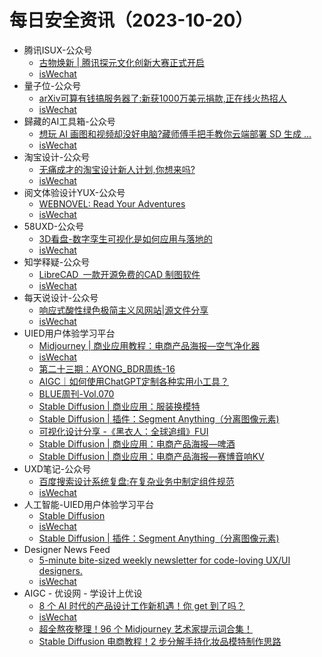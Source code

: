 # 每日安全资讯（2023-10-20）

- 腾讯ISUX-公众号
  - [古物焕新 | 腾讯探元文化创新大赛正式开启](https://weixin.sogou.com/link?url=dn9a_-gY295K0Rci_xozVXfdMkSQTLW6cwJThYulHEtVjXrGTiVgS4X3JhXu1MOfIr9uN-abCvM9pYJBJJtmq1qXa8Fplpd93COTKQRbTKkZ0-l3I-B9IRAnVh08yR2HfXEIg2x2iYkkq2fcvSphKMA8cxfjTIPGUIPWbrRoTx5lDZJAPdrbTWqHZrtM7kB0WE8lZoWY-flF8SLo2EME2EtRaUnMs59_4KhJ61zJVaelMFHJxspzyXJJYdUfEWjNDyI9peSKQMVQL0Hr9Gyd3Q..&type=1&query=tencent_isux&token=A85E94357A5C56A48F8998AB96F4099090D362B4653261E7)
  - [isWechat](True)
- 量子位-公众号
  - [arXiv可算有钱搞服务器了:新获1000万美元捐款,正在线火热招人](https://weixin.sogou.com/link?url=dn9a_-gY295K0Rci_xozVXfdMkSQTLW6cwJThYulHEtVjXrGTiVgS4X3JhXu1MOfIr9uN-abCvM9pYJBJJtmq1qXa8Fplpd9anQbMOgR2jFCPn-yNRZvMlSSwgrg-XNlRFrPrWkzkSV3fFU34HsaJVSCayKv2RsxUrdeXxLUJRzQKnsYbY4pQfFAx6OlmnNYvtPQ7WMjsk6OuaOXnnBsNJfTHVp5qzQUVDEi5I_9eTnLcD14vuT0ljJgh2XU_8Lrg1U08TbKD5VQL0Hr9Gyd3Q..&type=1&query=QbitAI&token=A85E9437C16DD86A7B7C725F7D190BD27BA9C967653261E7)
  - [isWechat](True)
- 歸藏的AI工具箱-公众号
  - [想玩 AI 画图和视频却没好电脑?藏师傅手把手教你云端部署 SD 生成 ...](https://weixin.sogou.com/link?url=dn9a_-gY295K0Rci_xozVXfdMkSQTLW6cwJThYulHEtVjXrGTiVgS4X3JhXu1MOfIr9uN-abCvM9pYJBJJtmq1qXa8Fplpd9U1D6ZmP8dZjcNyIV9q72ZmpbagsX3ac0zuvBldViN2mE2CVmOFAb4BIYP5GVhhSjZAGLrBwnAiSWgTl2UYuYjljMTqwxRirD--kzrGLRp24ruJ16KBoiSw9TPpXw8a72Uy1qIQwSt8xxuLZrIuEKPiR9Zarp7GxmsiEela02WV4Cn9lOoZLP2Q..&type=1&query=op7418ux&token=A85E94268C14C37664626C4062000ECC650AE02D653261E7)
  - [isWechat](True)
- 淘宝设计-公众号
  - [无痛成才的淘宝设计新人计划,你想来吗?](https://weixin.sogou.com/link?url=dn9a_-gY295K0Rci_xozVXfdMkSQTLW6cwJThYulHEtVjXrGTiVgS4X3JhXu1MOfIr9uN-abCvM9pYJBJJtmq1qXa8Fplpd9pbrkR7BLhYn7Uu1jIMpzOriCVNp_8Oz1BpEJZFZv0mT8twV9oEzNjCxnya6jiMqjbK_JIhDUTRZalFuBkt-QAE2DKnBoDKgWYpT4wDbki76CjSO0i1vh4xQM4vgVvUrLzJbtvdgYwPXLc4KntAvEj_opxnIiV6BA9ohacFKg-GNe0WC6Sbi7DA..&type=1&query=ali-taobaoued&token=A85E94396778B1021214193617759BFA123CBD54653261E7)
  - [isWechat](True)
- 阅文体验设计YUX-公众号
  - [WEBNOVEL: Read Your Adventures](https://weixin.sogou.com/link?url=dn9a_-gY295K0Rci_xozVXfdMkSQTLW6cwJThYulHEtVjXrGTiVgS4X3JhXu1MOfIr9uN-abCvM9pYJBJJtmq1qXa8Fplpd9aj-NiIEoZ6ljiNLtzt43znTopd0dN2gATUJlQcXE9G_vn3qiB5r6HIO-VS2zPdcaZS7aBCsTne8rMtqxNd4jrSH57FsAV3kN8OMr4fQAUAePq-GErAWgcuOYCFh_0QvEylZa1BmXcmAm6XhcVkFvb6IAA9gNJ0vSBADwIy7932fdrgozfSg6bw..&type=1&query=YUX_design&token=A85E93F78A4F5AB79C9D94BF9DF84ECB9C2F3AF4653261E7)
  - [isWechat](True)
- 58UXD-公众号
  - [3D看盘-数字孪生可视化是如何应用与落地的](https://weixin.sogou.com/link?url=dn9a_-gY295K0Rci_xozVXfdMkSQTLW6cwJThYulHEtVjXrGTiVgS4X3JhXu1MOfIr9uN-abCvM9pYJBJJtmq1qXa8Fplpd9P5pndpWRGR9XJ71EnSaZSaDlu8Fj8GQ0qHmbw5xNRyCsqMY6pGe86viv4AdnF-pqLvDNUE6bhSCE63k6mCtBhxU25RFJk9gGjU9tvsUhoaPVcNVIk3VvtPTGYQSrFgJ9tDObbPxNeCds29WqfBFpWSBIuhNiLx8rtYhnXCmys63S-e4Yz84xMA..&type=1&query=i58UXD&token=A85E9581DE9C4AFAE8E1E0C3E18D5D7FE84DFA74653261E7)
  - [isWechat](True)
- 知学释疑-公众号
  - [LibreCAD 一款开源免费的CAD 制图软件](https://weixin.sogou.com/link?url=dn9a_-gY295K0Rci_xozVXfdMkSQTLW6cwJThYulHEtVjXrGTiVgS4X3JhXu1MOfIr9uN-abCvM9pYJBJJtmq1qXa8Fplpd9ydGsKmuglDBawXdeErIn5Ri_nTHdDrhY4uU0Jm3_4il4F-Wvc9XQEEtUBP8bYvFlrBDb3RkdoRigsirfeqwjVdAfq-wh5pheHbQ9eeXAjNBxHBLC6-IVttZYD0cnTgHufy0-TNCOioidQXluPT0ZnGqHo_Exz8rxT3myMco7itLYl_Q5RRZQjg..&type=1&query=metinlearn&token=A85E95CC70D302EFC4C2CCE0C2A3E43CC52D4070653261E7)
  - [isWechat](True)
- 每天说设计-公众号
  - [响应式酸性绿色极简主义风网站|源文件分享](https://weixin.sogou.com/link?url=dn9a_-gY295K0Rci_xozVXfdMkSQTLW6cwJThYulHEtVjXrGTiVgS4X3JhXu1MOfIr9uN-abCvM9pYJBJJtmq1qXa8Fplpd9QV2Pk62_YCS43bJwyX3KC7b_KAmLZy4bv2QXr9V_ia-9eCgOPBky8mlCtR7kxklwGXk94VSSLZOy-M-btEh6qnLjgPXLTBYeHD17CoBk017GZ4jQamQ5J3dqaiOH3nZ1laAquP0aMPMOfFYupczv3sqt1foYK0wBjZvVg6G5k4GrCDCayYmfpA..&type=1&query=beijingyongcan&token=A85E95C216B32A998C8D84AF8DEA9C048C762AB4653261E7)
  - [isWechat](True)
- UIED用户体验学习平台
  - [Midjourney | 商业应用教程：电商产品海报—空气净化器](https://www.uied.cn/36956.html)
  - [isWechat](False)
  - [第二十三期：AYONG_BDR周练-16](https://www.uied.cn/25585.html)
  - [AIGC｜如何使用ChatGPT定制各种实用小工具？](https://www.uied.cn/37754.html)
  - [BLUE周刊-Vol.070](https://www.uied.cn/35274.html)
  - [Stable Diffusion | 商业应用：服装换模特](https://www.uied.cn/36944.html)
  - [Stable Diffusion | 插件：Segment Anything（分离图像元素)](https://www.uied.cn/36943.html)
  - [可视化设计分享 -《黑衣人：全球追缉》FUI](https://www.uied.cn/25590.html)
  - [Stable Diffusion | 商业应用：电商产品海报—啤酒](https://www.uied.cn/36947.html)
  - [Stable Diffusion | 商业应用：电商产品海报—赛博音响KV](https://www.uied.cn/36949.html)
- UXD笔记-公众号
  - [百度搜索设计系统复盘:在复杂业务中制定组件规范](https://weixin.sogou.com/link?url=dn9a_-gY295K0Rci_xozVXfdMkSQTLW6cwJThYulHEtVjXrGTiVgS4X3JhXu1MOfIr9uN-abCvM9pYJBJJtmq1qXa8Fplpd9zDKP8dKQ_Wp2GD99J1LgJAjA91WT9pZ44H_a9lxJCPX6edrL53QecGj0gH9Yut4_eFvIpkp85342p9EZcTT08gTq2eom6bn6dpBCpRNhFbYlXECDw8lZzBBdXZv0lbBCoRGp9Zs-tVnEJjuYmguELPRBRhlacWhXclP1Pg4DgYjyPfCoem7FzA..&type=1&query=UX_zixuan&token=A85E95B61BEA4BA68E8B86AA8BE99FD68E538BDE653261E7)
  - [isWechat](True)
- 人工智能-UIED用户体验学习平台
  - [Stable Diffusion](https://www.uied.cn/36945.html)
  - [isWechat](False)
  - [Stable Diffusion | 插件：Segment Anything（分离图像元素)](https://www.uied.cn/36943.html)
- Designer News Feed
  - [5-minute bite-sized weekly newsletter for code-loving UX/UI designers.](https://www.designernews.co/stories/136333-5minute-bitesized-weekly-newsletter-for-codeloving-uxui-designers)
  - [isWechat](False)
- AIGC - 优设网 - 学设计上优设
  - [8 个 AI 时代的产品设计工作新机遇！你 get 到了吗？](https://www.uisdc.com/group/535827.html)
  - [isWechat](False)
  - [超全熬夜整理！96 个 Midjourney 艺术家提示词合集！](https://www.uisdc.com/group/535634.html)
  - [Stable Diffusion 电商教程！2 步分解手持化妆品模特制作思路](https://www.uisdc.com/group/535624.html)
